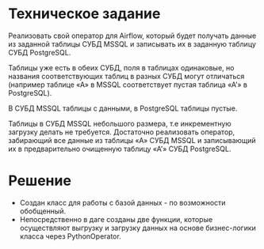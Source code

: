 # Техническое задание

Реализовать свой оператор для Airflow, который будет получать данные из заданной таблицы СУБД MSSQL и записывать их
в заданную таблицу СУБД PostgreSQL.  

Таблицы уже есть в обеих СУБД, поля в таблицах одинаковые, но названия
соответствующих таблиц в разных СУБД могут отличаться (например таблице «А» в MSSQL соответствует пустая таблица «А’»
в PostgreSQL).   

В СУБД MSSQL таблицы с данными, в PostgreSQL таблицы пустые.  

Таблицы в СУБД MSSQL небольшого размера, т.е инкрементную загрузку делать не требуется. Достаточно реализовать оператор,
забирающий все данные из таблицы «А» СУБД MSSQL и записывающий их в предварительно очищенную таблицу «А’» СУБД
PostgreSQL.

# Решение

* Создан класс для работы с базой данных - по возможности обобщенный.  
* Непосредственно в даге созданы две функции, которые осуществляют выгрузку и загрузку данных на основе бизнес-логики класса через PythonOperator.


